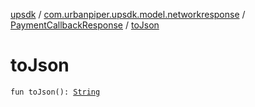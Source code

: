 [upsdk](../../index.md) / [com.urbanpiper.upsdk.model.networkresponse](../index.md) / [PaymentCallbackResponse](index.md) / [toJson](./to-json.md)

# toJson

`fun toJson(): `[`String`](https://kotlinlang.org/api/latest/jvm/stdlib/kotlin/-string/index.html)